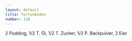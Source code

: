 ```yaml
---
layout: default
title: Tortenboden
number: 118
---
```


2 Pudding, 1/2 T. Öl, 1/2 T. Zucker, 1/2 P. Backpulver, 2 Eier
